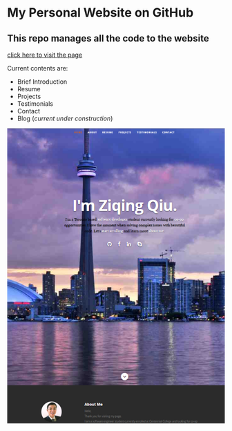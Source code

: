 # My Personal Website on GitHub

## This repo manages all the code to the website

[click here to visit the page](ziqingqiu.github.io)



Current contents are:

* Brief Introduction
* Resume
* Projects
* Testimonials
* Contact
* Blog (*current under construction*)

![snapshots](snapshot.png)
​